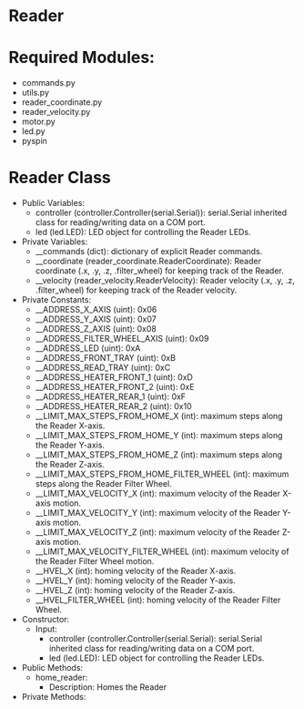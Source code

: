 # Reader

# Required Modules:
- commands.py
- utils.py
- reader_coordinate.py
- reader_velocity.py
- motor.py
- led.py
- pyspin

# Reader Class
- Public Variables:
  - controller (controller.Controller(serial.Serial)): serial.Serial inherited class for reading/writing data on a COM port.
  - led (led.LED): LED object for controlling the Reader LEDs.
- Private Variables:
  - __commands (dict): dictionary of explicit Reader commands.
  - __coordinate (reader_coordinate.ReaderCoordinate): Reader coordinate (.x, .y, .z, .filter_wheel) for keeping track of the Reader.
  - __velocity (reader_velocity.ReaderVelocity): Reader velocity (.x, .y, .z, .filter_wheel) for keeping track of the Reader velocity.
- Private Constants:
  - __ADDRESS_X_AXIS (uint): 0x06
  - __ADDRESS_Y_AXIS (uint): 0x07
  - __ADDRESS_Z_AXIS (uint): 0x08
  - __ADDRESS_FILTER_WHEEL_AXIS (uint): 0x09
  - __ADDRESS_LED (uint): 0xA
  - __ADDRESS_FRONT_TRAY (uint): 0xB
  - __ADDRESS_READ_TRAY (uint): 0xC
  - __ADDRESS_HEATER_FRONT_1 (uint): 0xD
  - __ADDRESS_HEATER_FRONT_2 (uint): 0xE
  - __ADDRESS_HEATER_REAR_1 (uint): 0xF
  - __ADDRESS_HEATER_REAR_2 (uint): 0x10
  - __LIMIT_MAX_STEPS_FROM_HOME_X (int): maximum steps along the Reader X-axis.
  - __LIMIT_MAX_STEPS_FROM_HOME_Y (int): maximum steps along the Reader Y-axis.
  - __LIMIT_MAX_STEPS_FROM_HOME_Z (int): maximum steps along the Reader Z-axis.
  - __LIMIT_MAX_STEPS_FROM_HOME_FILTER_WHEEL (int): maximum steps along the Reader Filter Wheel.
  - __LIMIT_MAX_VELOCITY_X (int): maximum velocity of the Reader X-axis motion.
  - __LIMIT_MAX_VELOCITY_Y (int): maximum velocity of the Reader Y-axis motion.
  - __LIMIT_MAX_VELOCITY_Z (int): maximum velocity of the Reader Z-axis motion.
  - __LIMIT_MAX_VELOCITY_FILTER_WHEEL (int): maximum velocity of the Reader Filter Wheel motion.
  - __HVEL_X (int): homing velocity of the Reader X-axis.
  - __HVEL_Y (int): homing velocity of the Reader Y-axis.
  - __HVEL_Z (int): homing velocity of the Reader Z-axis.
  - __HVEL_FILTER_WHEEL (int): homing velocity of the Reader Filter Wheel.
- Constructor:
  - Input:
    - controller (controller.Controller(serial.Serial): serial.Serial inherited class for reading/writing data on a COM port.
    - led (led.LED): LED object for controlling the Reader LEDs.
- Public Methods:
  - home_reader:
    - Description: Homes the Reader
- Private Methods:
